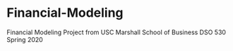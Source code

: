 # Financial-Modeling
Financial Modeling Project from USC Marshall School of Business DSO 530 Spring 2020
